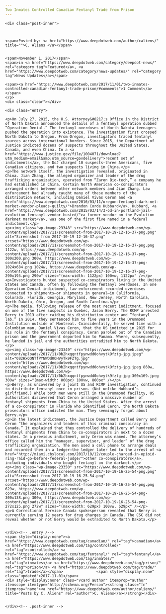 ```yaml
---
Two Inmates Controlled Canadian Fentanyl Trade from Prison
---
```

<article class="post-listing post-23345 post type-post status-publish format-standard has-post-thumbnail hentry category-deepdot-news category-news-updates tag-canadian tag-controlled tag-fentanyl tag-inmates tag-prison tag-trade">
    
    <div class="post-inner">
    
    
        
    <span>Posted by: <a href="https://www.deepdotweb.com/author/caliens/" title="">C. Aliens </a></span>
    
    
    <span>November 1, 2017</span>
    <span>in <a href="https://www.deepdotweb.com/category/deepdot-news/" rel="category tag">Featured</a>, <a href="https://www.deepdotweb.com/category/news-updates/" rel="category tag">News Updates</a></span>
    
    <span><a href="https://www.deepdotweb.com/2017/11/01/two-inmates-controlled-canadian-fentanyl-trade-prison/#comments">1 Comment</a></span>
    </p>
    <div class="clear"></div>
    
    <div class="entry">
    
    <p>On July 27, 2015, the U.S. Attorney&#8217;s Office in the District of North Dakota announced the details of a fentanyl operation dubbed “Operation Denial.” The fentanyl overdoses of North Dakota teenagers pushed the operation into existence. The investigation first crossed North Dakota to Oregon. From Oregon, investigators traced fentanyl sources across international borders. Since 2015, the Department of Justice indicted dozens of suspects throughout the United States, Canada, and even China. In a <a href="https://www.justice.gov/file/1004071/download?utm_medium=email&amp;utm_source=govdelivery">recent set of indictments</a>, the DoJ charged 10 suspects—three Americans, five Canadian citizens, and two suspects living in China.</p>
    <p>The network itself, the investigation revealed, originated in China. Jian Zhang, the alleged organizer and leader of the drug trafficking organization, operated from “Zaron Bio-tech,” a company he had established in China. Certain North American co-conspirators arranged orders between other network members and Jian Zhang. Law enforcement had already caught many of these members of the distribution network, including Daniel Vivas Ceron and <a href="https://www.deepdotweb.com/2016/03/11/oregon-fentanyl-dark-net-market-vendor-pleads-guilty/">Brandon Corde Hubbard</a>. Hubbard, <a href="https://www.deepdotweb.com/2015/03/14/3-od-in-portland-jail-evolution-fentanyl-vendor-busted/">a former vendor on the Evolution darknet market</a>, was one of the first five named in a federal indictment.</p>
    <p><img class="wp-image-23348" src="https://www.deepdotweb.com/wp-content/uploads/2017/11/screenshot-from-2017-10-19-12-16-37-png.png" alt="Screenshot from 2017-10-19 12-16-37.png" srcset="https://www.deepdotweb.com/wp-content/uploads/2017/11/screenshot-from-2017-10-19-12-16-37-png.png 1122w, https://www.deepdotweb.com/wp-content/uploads/2017/11/screenshot-from-2017-10-19-12-16-37-png-300x200.png 300w, https://www.deepdotweb.com/wp-content/uploads/2017/11/screenshot-from-2017-10-19-12-16-37-png-1024x684.png 1024w, https://www.deepdotweb.com/wp-content/uploads/2017/11/screenshot-from-2017-10-19-12-16-37-png-290x195.png 290w" sizes="(max-width: 1122px) 100vw, 1122px" /></p>
    <p>Investigators hunted suspected co-conspirators living in the United States and Canada, often by following the fentanyl overdoses. In one Operation Denial indictment, law enforcement recorded overdoses connected to shipments—or shipments in general—in California, Colorado, Florida, Georgia, Maryland, New Jersey, North Carolina, North Dakota, Ohio, Oregon, and South Carolina.</p>
    <p>The media, following release of the most recent indictment, focused on one of the five suspects in Quebec, Jason Berry. The RCMP arrested Berry in 2013 after raiding his distribution center and “fentanyl lab.” In 2014, they sentenced him to five years in the Drummond Institution outside of Montreal. Coincidentally, he served time with a Colombian man, Daniel Vivas Ceron, that the US indicted in 2015 for his role in the fentanyl conspiracy. Ceran paroled out of the Canadian prison and the government deported him to Panama. Where, subsequently, he landed in jail and the authorities extradited him to North Dakota.</p>
    <p><img class="wp-image-23349" src="https://www.deepdotweb.com/wp-content/uploads/2017/11/0b2hxqqntfpynwdd0ohvytk9fztg-jpg.jpeg" alt="0B2HxQQNTfPYNWDd0OHVyTk9FZTg.jpg" srcset="https://www.deepdotweb.com/wp-content/uploads/2017/11/0b2hxqqntfpynwdd0ohvytk9fztg-jpg.jpeg 860w, https://www.deepdotweb.com/wp-content/uploads/2017/11/0b2hxqqntfpynwdd0ohvytk9fztg-jpg-300x169.jpeg 300w" sizes="(max-width: 860px) 100vw, 860px" /></p>
    <p>Berry, as uncovered by a joint US and RCMP investigation, continued to distribute fentanyl once in prison. (Not unlike Hubbard’s girlfriend.) While both men were still in the Drummond facility, US authorities discovered that Ceron arranged a massive number of fentanyl shipments from China to the United States. After the arrest of a co-conspirator in Florida who identified Ceron, the North Dakota prosecutors office indicted the man. They seemingly forgot about Berry.</p>
    <p>In the latest indictment, the Justice Department called Berry and Ceron “the organizers and leaders of this criminal conspiracy in Canada.” It explained that they controlled the delivery of hundreds of fentanyl shipments from China to co-conspirators in next to a dozen states. In a previous indictment, only Ceron was named. The attorney’s office called him the “manager, supervisor, and leader” of the drug trafficking organization. The men used a cell phone to arrange deals and recorded them in a ledger—the ledger later led to the arrest of <a href="http://miami.cbslocal.com/2017/10/12/couple-charged-in-opioid-ring-raid-go-before-federal-judge/">other co-conspirators</a>, including individuals who bought fentanyl on the darknet.</p>
    <p><img class="wp-image-23350" src="https://www.deepdotweb.com/wp-content/uploads/2017/11/screenshot-from-2017-10-19-16-25-54-png.png" alt="Screenshot from 2017-10-19 16-25-54.png" srcset="https://www.deepdotweb.com/wp-content/uploads/2017/11/screenshot-from-2017-10-19-16-25-54-png.png 629w, https://www.deepdotweb.com/wp-content/uploads/2017/11/screenshot-from-2017-10-19-16-25-54-png-300x138.png 300w, https://www.deepdotweb.com/wp-content/uploads/2017/11/screenshot-from-2017-10-19-16-25-54-png-272x125.png 272w" sizes="(max-width: 629px) 100vw, 629px" /></p>
    <p>A Correctional Service Canada spokesperson revealed that Berry is currently serving 12 years for drug charges in Canada. The CSC did not reveal whether or not Berry would be extradited to North Dakota.</p>
    
    
    </div><!-- .entry /-->
    <span style="display:none"><a href="https://www.deepdotweb.com/tag/canadian/" rel="tag">canadian</a> <a href="https://www.deepdotweb.com/tag/controlled/" rel="tag">controlled</a> <a href="https://www.deepdotweb.com/tag/fentanyl/" rel="tag">fentanyl</a> <a href="https://www.deepdotweb.com/tag/inmates/" rel="tag">inmates</a> <a href="https://www.deepdotweb.com/tag/prison/" rel="tag">prison</a> <a href="https://www.deepdotweb.com/tag/trade/" rel="tag">trade</a></span>				<span style="display:none" class="updated">2017-11-01</span>
    <div style="display:none" class="vcard author" itemprop="author" itemscope itemtype="http://schema.org/Person"><strong class="fn" itemprop="name"><a href="https://www.deepdotweb.com/author/caliens/" title="Posts by C. Aliens" rel="author">C. Aliens</a></strong></div>
    
    
    </div><!-- .post-inner -->
</article><!-- .post-listing -->

